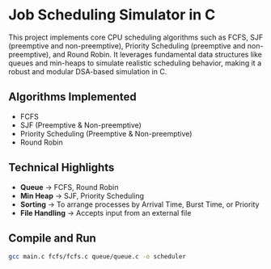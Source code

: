 # Job Scheduling Simulator in C

This project implements core CPU scheduling algorithms such as FCFS, SJF (preemptive and non-preemptive), Priority Scheduling (preemptive and non-preemptive), and Round Robin. It leverages fundamental data structures like queues and min-heaps to simulate realistic scheduling behavior, making it a robust and modular DSA-based simulation in C.

## Algorithms Implemented
- FCFS
- SJF (Preemptive & Non-preemptive)
- Priority Scheduling (Preemptive & Non-preemptive)
- Round Robin

## Technical Highlights
-  **Queue** → FCFS, Round Robin  
-  **Min Heap** → SJF, Priority Scheduling  
-  **Sorting** → To arrange processes by Arrival Time, Burst Time, or Priority  
-  **File Handling** → Accepts input from an external file

## Compile and Run
```bash
gcc main.c fcfs/fcfs.c queue/queue.c -o scheduler

